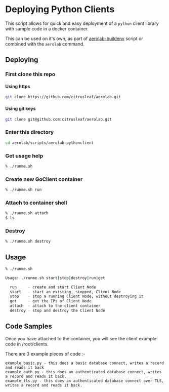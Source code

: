 # Deploying Python Clients

This script allows for quick and easy deployment of a `python` client library with sample code in a docker container.

This can be used on it's own, as part of [aerolab-buildenv](../aerolab-buildenv/README.md) script or combined with the `aerolab` command.

## Deploying

### First clone this repo

#### Using https

```bash
git clone https://github.com/citrusleaf/aerolab.git
```

#### Using git keys

```bash
git clone git@github.com:citrusleaf/aerolab.git
```

### Enter this directory

```bash
cd aerolab/scripts/aerolab-pythonclient
```

### Get usage help

```bash
% ./runme.sh
```

### Create new GoClient container

```bash
% ./runme.sh run
```

### Attach to container shell

```bash
% ./runme.sh attach
$ ls
```

### Destroy

```bash
% ./runme.sh destroy
```

## Usage

```bash
% ./runme.sh 

Usage: ./runme.sh start|stop|destroy|run|get

  run     - create and start Client Node
  start   - start an existing, stopped, Client Node
  stop    - stop a running Client Node, without destroying it
  get     - get the IPs of Client Node
  attach  - attach to the client container
  destroy - stop and destroy the Client Node
```

## Code Samples

Once you have attached to the container, you will see the client example code in /root/clients.

There are 3 example pieces of code :-
```
example_basic.py - this does a basic database connect, writes a record and reads it back
example_auth.py - this does an authenticated database connect, writes a record and reads it back.
example_tls.py - this does an authenticated database connect over TLS, writes a record and reads it back.
```
